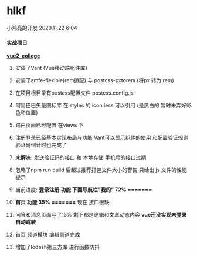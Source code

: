 # hlkf  
小鸿亮的开发    2020.11.22  6:04

#### 实战项目
[**vue2_college**](./vue2_college/)  

1. 安装了Vant (Vue移动端组件库)
2. 安装了amfe-flexible(rem适配) 与 postcss-pxtorem (将px 转为 rem)
3. 在项目根目录有postcss配置文件 postcss.config.js 
4. 阿里巴巴矢量图标库 在 styles 的 icon.less  可以引用  (是黑白的 暂时未弄好彩色和位置)
5. 路由页面已经配置 在views 下  

6. 注册登录已经基本实现布局与功能  Vant可以显示组件的使用 和配置验证规则  验证码倒计时也完成了
7. **未解决:** 发送验证码的接口 和 本地存储 手机号的接口过期   
8. 忽略了npm run build 后超过推荐打包文件大小的警告 只给出 js 文件的性能提示 
9. 当前进度: **登录注册 功能  下面导航栏"我的" 72% =======**
10.  **首页 功能  35% =======**   现在 接口很缺
11.  问答和消息页面写了15% 剩下都是逻辑和文章动态内容          **vue还没实现未登录自动跳转**
12.  首页 频道模块  编辑频道完成
13.  增加了lodash第三方库 进行函数防抖
